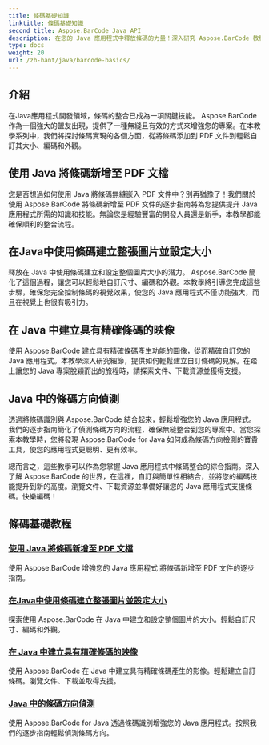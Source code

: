 ```yaml
---
title: 條碼基礎知識
linktitle: 條碼基礎知識
second_title: Aspose.BarCode Java API
description: 在您的 Java 應用程式中釋放條碼的力量！深入研究 Aspose.BarCode 教程以實現無縫整合、自訂和識別。
type: docs
weight: 20
url: /zh-hant/java/barcode-basics/
---
```


## 介紹

在Java應用程式開發領域，條碼的整合已成為一項關鍵技能。 Aspose.BarCode 作為一個強大的盟友出現，提供了一種無縫且有效的方式來增強您的專案。在本教學系列中，我們將探討條碼實現的各個方面，從將條碼添加到 PDF 文件到輕鬆自訂其大小、編碼和外觀。

## 使用 Java 將條碼新增至 PDF 文檔

您是否想過如何使用 Java 將條碼無縫嵌入 PDF 文件中？別再猶豫了！我們關於使用 Aspose.BarCode 將條碼新增至 PDF 文件的逐步指南將為您提供提升 Java 應用程式所需的知識和技能。無論您是經驗豐富的開發人員還是新手，本教學都能確保順利的整合流程。

## 在Java中使用條碼建立整張圖片並設定大小

釋放在 Java 中使用條碼建立和設定整個圖片大小的潛力。 Aspose.BarCode 簡化了這個過程，讓您可以輕鬆地自訂尺寸、編碼和外觀。本教學將引導您完成這些步驟，確保您完全控制條碼的視覺效果，使您的 Java 應用程式不僅功能強大，而且在視覺上也很有吸引力。

## 在 Java 中建立具有精確條碼的映像

使用 Aspose.BarCode 建立具有精確條碼產生功能的圖像，從而精確自訂您的 Java 應用程式。本教學深入研究細節，提供如何輕鬆建立自訂條碼的見解。在踏上讓您的 Java 專案脫穎而出的旅程時，請探索文件、下載資源並獲得支援。

## Java 中的條碼方向偵測

透過將條碼識別與 Aspose.BarCode 結合起來，輕鬆增強您的 Java 應用程式。我們的逐步指南簡化了偵測條碼方向的流程，確保無縫整合到您的專案中。當您探索本教學時，您將發現 Aspose.BarCode for Java 如何成為條碼方向檢測的寶貴工具，使您的應用程式更聰明、更有效率。

總而言之，這些教學可以作為您掌握 Java 應用程式中條碼整合的綜合指南。深入了解 Aspose.BarCode 的世界，在這裡，自訂與簡單性相結合，並將您的編碼技能提升到新的高度。瀏覽文件、下載資源並準備好讓您的 Java 應用程式支援條碼。快樂編碼！
## 條碼基礎教程
### [使用 Java 將條碼新增至 PDF 文檔](./adding-barcode-to-pdf-document/)
使用 Aspose.BarCode 增強您的 Java 應用程式 將條碼新增至 PDF 文件的逐步指南。
### [在Java中使用條碼建立整張圖片並設定大小](./creating-setting-size-whole-picture-barcode/)
探索使用 Aspose.BarCode 在 Java 中建立和設定整個圖片的大小。輕鬆自訂尺寸、編碼和外觀。
### [在 Java 中建立具有精確條碼的映像](./creating-image-exact-barcode/)
使用 Aspose.BarCode 在 Java 中建立具有精確條碼產生的影像。輕鬆建立自訂條碼。瀏覽文件、下載並取得支援。
### [Java 中的條碼方向偵測](./detecting-barcode-orientation/)
使用 Aspose.BarCode for Java 透過條碼識別增強您的 Java 應用程式。按照我們的逐步指南輕鬆偵測條碼方向。